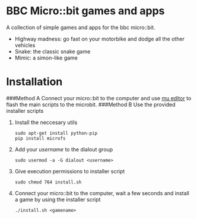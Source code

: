 # BBC Micro::bit games and apps
A collection of simple games and apps for the bbc micro::bit.

- Highway madness: go fast on your motorbike and dodge all the other vehicles
- Snake: the classic snake game
- Mimic: a simon-like game


# Installation
###Method A
Connect your micro::bit to the computer and use [mu editor](http://codewith.mu/) to flash the main scripts to the microbit.
###Method B
Use the provided installer scripts

1. Install the neccesary utils

    ```
    sudo apt-get install python-pip
    pip install microfs
    ```

2. Add your *username* to the dialout group

    ```
    sudo usermod -a -G dialout <username>
    ```

3. Give execution permissions to installer script

    ```
    sudo chmod 764 install.sh
    ```

4. Connect your micro::bit to the computer, wait a few seconds and install a game by using the installer script

    ```
    ./install.sh <gamename>
    ```

